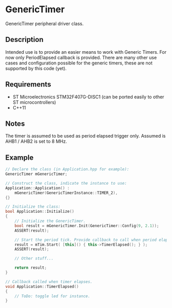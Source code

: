 

# GenericTimer
GenericTimer peripheral driver class.

## Description
Intended use is to provide an easier means to work with Generic Timers. For now only PeriodElapsed callback is provided.
There are many other use cases and configuration possible for the generic timers, these are not supported by this code (yet).

## Requirements
- ST Microelectronics STM32F407G-DISC1 (can be ported easily to other ST microcontrollers)
- C++11

## Notes
The timer is assumed to be used as period elapsed trigger only.
Assumed is AHB1 / AHB2 is set to 8 MHz.

## Example
```cpp
// Declare the class (in Application.hpp for example):
GenericTimer mGenericTimer;

// Construct the class, indicate the instance to use:
Application::Application() :
    mGenericTimer(GenericTimerInstance::TIMER_2),
{}

// Initialize the class:
bool Application::Initialize()
{
    // Initialize the GenericTimer.
    bool result = mGenericTimer.Init(GenericTimer::Config(9, 2.1));    // 2.1 Hz
    ASSERT(result);

    // Start the period tick. Provide callback to call when period elapsed.
    result = mTim.Start( [this]() { this->TimerElapsed(); } );
    ASSERT(result);

    // Other stuff...

    return result;
}

// Callback called when timer elapses.
void Application::TimerElapsed()
{
    // ToDo: toggle led for instance.
}
```
